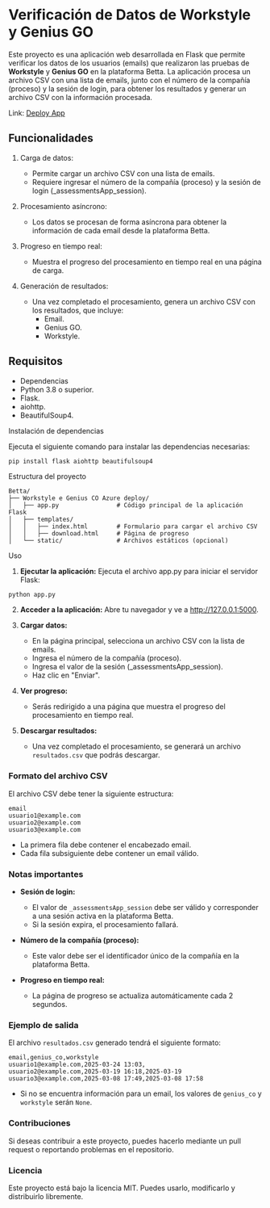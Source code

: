 # Verificación de Datos de Workstyle y Genius GO
Este proyecto es una aplicación web desarrollada en Flask que permite verificar los datos de los usuarios (emails) que realizaron las pruebas de **Workstyle** y **Genius GO** en la plataforma Betta. La aplicación procesa un archivo CSV con una lista de emails, junto con el número de la compañía (proceso) y la sesión de login, para obtener los resultados y generar un archivo CSV con la información procesada.

Link:
[Deploy App](https://betta-workstyle-geniusco-h3btaedgasdtbwgj.canadacentral-01.azurewebsites.net/)

## Funcionalidades
1. Carga de datos:

    - Permite cargar un archivo CSV con una lista de emails.
    - Requiere ingresar el número de la compañía (proceso) y la sesión de login (_assessmentsApp_session).

2. Procesamiento asíncrono:

    - Los datos se procesan de forma asíncrona para obtener la información de cada email desde la plataforma Betta.

3. Progreso en tiempo real:

    - Muestra el progreso del procesamiento en tiempo real en una página de carga.

4. Generación de resultados:

    - Una vez completado el procesamiento, genera un archivo CSV con los resultados, que incluye:
        - Email.
        - Genius GO.
        - Workstyle.

## Requisitos
- Dependencias
- Python 3.8 o superior.
- Flask.
- aiohttp.
- BeautifulSoup4.

Instalación de dependencias

Ejecuta el siguiente comando para instalar las dependencias necesarias:

``` py
pip install flask aiohttp beautifulsoup4
```

Estructura del proyecto

```
Betta/
├── Workstyle e Genius CO Azure deploy/
│   ├── app.py                # Código principal de la aplicación Flask
│   ├── templates/
│   │   ├── index.html        # Formulario para cargar el archivo CSV
│   │   ├── download.html     # Página de progreso
│   └── static/               # Archivos estáticos (opcional)
```

Uso

1. **Ejecutar la aplicación:** Ejecuta el archivo app.py para iniciar el servidor Flask:

```
python app.py
```

2. **Acceder a la aplicación:** Abre tu navegador y ve a http://127.0.0.1:5000.

3. **Cargar datos:**
    - En la página principal, selecciona un archivo CSV con la lista de emails.
    - Ingresa el número de la compañía (proceso).
    - Ingresa el valor de la sesión (_assessmentsApp_session).
    - Haz clic en "Enviar".

4. **Ver progreso:**

    - Serás redirigido a una página que muestra el progreso del procesamiento en tiempo real.

5. **Descargar resultados:**

    - Una vez completado el procesamiento, se generará un archivo ``resultados.csv`` que podrás descargar.

### Formato del archivo CSV
El archivo CSV debe tener la siguiente estructura:

```
email
usuario1@example.com
usuario2@example.com
usuario3@example.com
```

- La primera fila debe contener el encabezado email.
- Cada fila subsiguiente debe contener un email válido.

### **Notas importantes**
- **Sesión de login:**

    - El valor de ``_assessmentsApp_session`` debe ser válido y corresponder a una sesión activa en la plataforma Betta.
    - Si la sesión expira, el procesamiento fallará.
- **Número de la compañía (proceso):**

    - Este valor debe ser el identificador único de la compañía en la plataforma Betta.
- **Progreso en tiempo real:**

    - La página de progreso se actualiza automáticamente cada 2 segundos.

### Ejemplo de salida
El archivo ``resultados.csv`` generado tendrá el siguiente formato:

```
email,genius_co,workstyle
usuario1@example.com,2025-03-24 13:03,
usuario2@example.com,2025-03-19 16:18,2025-03-19 
usuario3@example.com,2025-03-08 17:49,2025-03-08 17:58

```

- Si no se encuentra información para un email, los valores de ``genius_co`` y ``workstyle`` serán ``None``.

### Contribuciones
Si deseas contribuir a este proyecto, puedes hacerlo mediante un pull request o reportando problemas en el repositorio.

### Licencia
Este proyecto está bajo la licencia MIT. Puedes usarlo, modificarlo y distribuirlo libremente.

